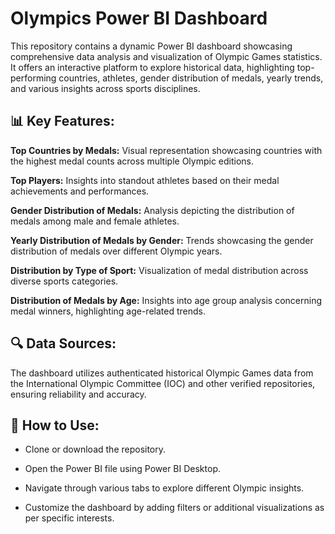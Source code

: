 # Olympics Power BI Dashboard

This repository contains a dynamic Power BI dashboard showcasing comprehensive data analysis and visualization of Olympic Games statistics. It offers an interactive platform to explore historical data, highlighting top-performing countries, athletes, gender distribution of medals, yearly trends, and various insights across sports disciplines.

## 📊 Key Features:

**Top Countries by Medals:** Visual representation showcasing countries with the highest medal counts across multiple Olympic editions.

**Top Players:** Insights into standout athletes based on their medal achievements and performances.

**Gender Distribution of Medals:** Analysis depicting the distribution of medals among male and female athletes.

**Yearly Distribution of Medals by Gender:** Trends showcasing the gender distribution of medals over different Olympic years.

**Distribution by Type of Sport:** Visualization of medal distribution across diverse sports categories.

**Distribution of Medals by Age:** Insights into age group analysis concerning medal winners, highlighting age-related trends.

## 🔍 Data Sources:

The dashboard utilizes authenticated historical Olympic Games data from the International Olympic Committee (IOC) and other verified repositories, ensuring reliability and accuracy.

## 🚀 How to Use:

- Clone or download the repository.
  
- Open the Power BI file using Power BI Desktop.

- Navigate through various tabs to explore different Olympic insights.

- Customize the dashboard by adding filters or additional visualizations as per specific interests.

